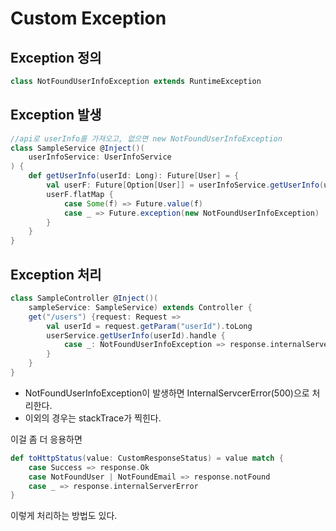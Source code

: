 # Custom Exception 

## Exception 정의

```scala
class NotFoundUserInfoException extends RuntimeException
```

## Exception 발생

```scala
//api로 userInfo를 가져오고, 없으면 new NotFoundUserInfoException
class SampleService @Inject()(
	userInfoService: UserInfoService
) {
	def getUserInfo(userId: Long): Future[User] = {
		val userF: Future[Option[User]] = userInfoService.getUserInfo(userId)
		userF.flatMap {
			case Some(f) => Future.value(f)
			case _ => Future.exception(new NotFoundUserInfoException)
		}
	}
}

```

## Exception 처리

```scala
class SampleController @Inject()(
	sampleService: SampleService) extends Controller {
	get("/users") {request: Request => 
		val userId = request.getParam("userId").toLong
		userService.getUserInfo(userId).handle {
			case _: NotFoundUserInfoException => response.internalServerError
		}
	}	
}
```

- NotFoundUserInfoException이 발생하면 InternalServcerError(500)으로 처리한다.
- 이외의 경우는 stackTrace가 찍힌다.

이걸 좀 더 응용하면

```scala
def toHttpStatus(value: CustomResponseStatus) = value match {
	case Success => response.Ok
	case NotFoundUser | NotFoundEmail => response.notFound
	case _ => response.internalServerError
}
```

이렇게 처리하는 방법도 있다.